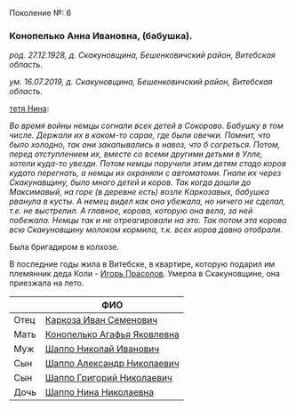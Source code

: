 Поколение №: 6

### Конопелько Анна Ивановна, (бабушка).

_род. 27.12.1928, д. Скакуновщина, Бешенковичский район, Витебская область._

_ум. 16.07.2019, д. Скакуновщина, Бешенковичский район, Витебская область._

[тетя Нина](/ancestors/7-Шаппо-Нина-Николаевна): 

_Во время войны немцы согнали всех детей в Сокорово. Бабушку в том числе. Держали их в каком-то сарае, где были овечки. Помнит, что было холодно, так они закапывались в навоз, что б согреться.
Потом, перед отступлением их, вместе со всеми другими детьми в Улле, хотели куда-то увезди.
Потом немцы поручили этим детям стадо коров кудато перегнать, а немцы их охраняли с автоматоми.
Гнали их через Скакунавщину,  было много детей и коров. Так когда дошли до Максимавый, на горе (в деревне есть) возле Каркозавых, бабушка рванула в кусты.
А немец видел как она убежала, но ничего не сделал, т.е. не выстрелил.
А главное, корова, которую она вела, за ней побежала. Немцы так и не отреагировали на это.
Так потом эта корова всю Скакуновщину молоком кормила, т.к. всех коров давно отобрали._

Была бригадиром в колхозе.

В последние годы жила в Витебске, в квартире, которую подарил им племянник деда Коли - [Игорь Прасолов](/ancestors/7-Прасолов-Игорь-Николаевич).
Умерла в Скакуновщине, она приезжала на лето.

|      | ФИО                                                                     |
|------|-------------------------------------------------------------------------|
| Отец | [Каркоза Иван Семенович](/ancestors/5-Каркоза-Иван-Семенович)           |
| Мать | [Конопелько Агафья Яковлевна](/ancestors/5-Конопелько-Агафья-Яковлевна) |
| Муж  | [Шаппо Николай Иванович](/ancestors/6-Шаппо-Николай-Иванович)           |
| Сын  | [Шаппо Александр Николаевич](/ancestors/7-Шаппо-Александр-Николаевич)   |
| Сын  | [Шаппо Григорий Николаевич](/ancestors/7-Шаппо-Григорий-Николаевич)     |
| Дочь | [Шаппо Нина Николаевна](/ancestors/7-Шаппо-Нина-Николаевна)             |


